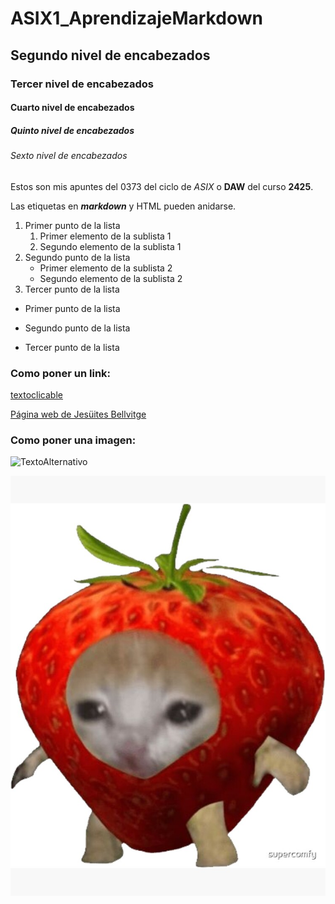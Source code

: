 # ASIX1_AprendizajeMarkdown
## Segundo nivel de encabezados
### Tercer nivel de encabezados
#### Cuarto nivel de encabezados
##### Quinto nivel de encabezados
###### Sexto nivel de encabezados

Estos son mis apuntes del 0373 del ciclo de _ASIX_ o **DAW** del curso __2425__.

Las etiquetas en **_markdown_** y HTML pueden anidarse.

1. Primer punto de la lista
    1. Primer elemento de la sublista 1
    2. Segundo elemento de la sublista 1
2. Segundo punto de la lista
    * Primer elemento de la sublista 2
    * Segundo elemento de la sublista 2
3. Tercer punto de la lista

* Primer punto de la lista
- Segundo punto de la lista
+ Tercer punto de la lista


### Como poner un link:

[textoclicable](URL "Titulo opcional")

[Página web de Jesüites Bellvitge](https://www.fje.edu/ca/jesuites-bellvitge "Titulo opcional")


### Como poner una imagen:

![TextoAlternativo](UbicaciónDeLaImagen "Titulo opcional")

![Foto Gato Fresa](https://github.com/paulamoreno27/ASIX1_AprendizajeMarkdown/blob/main/gatofresa.jpg "Titulo opcional")